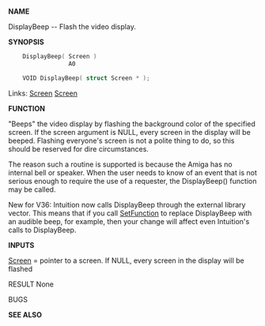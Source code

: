 
**NAME**

DisplayBeep -- Flash the video display.

**SYNOPSIS**

```c
    DisplayBeep( Screen )
                 A0

    VOID DisplayBeep( struct Screen * );

```
Links: [Screen](_00DD) [Screen](_00DD) 

**FUNCTION**

&#034;Beeps&#034; the video display by flashing the background color of the
specified screen.  If the screen argument is NULL, every screen
in the display will be beeped.  Flashing everyone's screen is not
a polite thing to do, so this should be reserved for dire
circumstances.

The reason such a routine is supported is because the Amiga has
no internal bell or speaker.  When the user needs to know of
an event that is not serious enough to require the use of a requester,
the DisplayBeep() function may be called.

New for V36:  Intuition now calls DisplayBeep through the
external library vector.  This means that if you call [SetFunction](../exec/SetFunction)
to replace DisplayBeep with an audible beep, for example, then
your change will affect even Intuition's calls to DisplayBeep.

**INPUTS**

[Screen](_00DD) = pointer to a screen.  If NULL, every screen in the display
will be flashed

RESULT
None

BUGS

**SEE ALSO**

